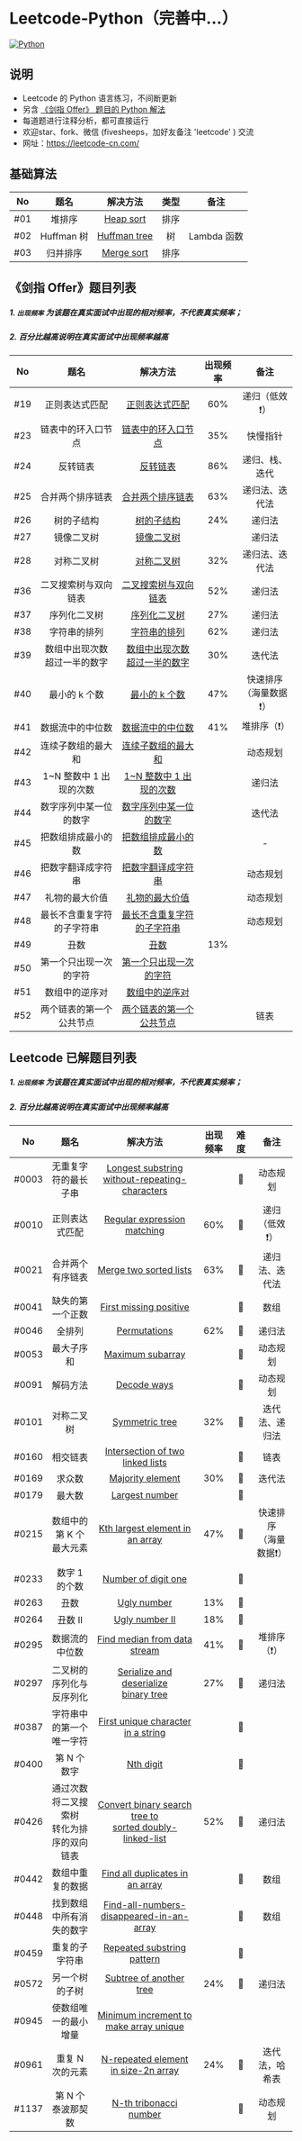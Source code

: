 # Leetcode-Python（完善中...）
[![Python](https://img.shields.io/badge/python-3.5|3.6|3.7-blue.svg)](-)



## 说明

- Leetcode 的 Python 语言练习，不间断更新
- 另含 [《剑指 Offer》 题目的 Python 解法](./《剑指%20Offer》/)
- 每道题进行注释分析，都可直接运行
- 欢迎star、fork、微信 (fivesheeps，加好友备注 'leetcode' ) 交流
- 网址：https://leetcode-cn.com/



## 基础算法

|  No  |    题名    |                 解决方法                 | 类型 |    备注     |
| :--: | :--------: | :--------------------------------------: | :--: | :---------: |
| #01  |   堆排序   |    [Heap sort](基础算法/Heap-sort.py)    | 排序 |             |
| #02  | Huffman 树 | [Huffman tree](基础算法/Huffman-tree.py) |  树  | Lambda 函数 |
| #03  |  归并排序  |       [Merge sort](基础算法/Merge-sort.py)        | 排序 |             |



## 《剑指 Offer》题目列表

##### 1. `出现频率`  为该题在真实面试中出现的相对频率，不代表真实频率；

##### 2. 百分比越高说明在真实面试中出现频率越高

|  No  |                题名                |                           解决方法                           | 出现频率 |            备注             |
| :--: | :--------------------------------: | :----------------------------------------------------------: | :------: | :-------------------------: |
| #19  |           正则表达式匹配           |  [正则表达式匹配](./《剑指%20Offer》/19.正则表达式匹配.py)   |   60%    |        递归（低效❗️）        |
| #23  |         链表中的环入口节点         | [链表中的环入口节点](./《剑指%20Offer》/23.链表中环的入口节点.py) |   35%    |          快慢指针           |
| #24  |              反转链表              |        [反转链表](./《剑指%20Offer》/24.反转链表.py)         |   86%    |       递归、栈、迭代        |
| #25  |          合并两个排序链表          | [合并两个排序链表](./《剑指%20Offer》/25.合并两个排序链表.py) |   63%    |       递归法、迭代法        |
| #26  |             树的子结构             |      [树的子结构](./《剑指%20Offer》/26.树的子结构.py)       |   24%    |           递归法            |
| #27  |             镜像二叉树             |      [镜像二叉树](./《剑指%20Offer》/27.镜像二叉树.py)       |          |           递归法            |
| #28  |             对称二叉树             |      [对称二叉树](./《剑指%20Offer》/28.对称二叉树.py)       |   32%    |       递归法、迭代法        |
| #36  |        二叉搜索树与双向链表        | [二叉搜索树与双向链表](./《剑指%20Offer》/36.二叉搜索树与双向链表.py) |   52%    |           递归法            |
| #37  |            序列化二叉树            |    [序列化二叉树](./《剑指%20Offer》/37.序列化二叉树.py)     |   27%    |           递归法            |
| #38  |            字符串的排列            |    [字符串的排列](./《剑指%20Offer》/38.字符串的排列.py)     |   62%    |           递归法            |
| #39  | 数组中出现次数<br />超过一半的数字 | [数组中出现次数<br />超过一半的数字](./《剑指%20Offer》/39.数组中出现次数超过一半的数字.py) |   30%    |           迭代法            |
| #40  |           最小的 k 个数            |    [最小的 k 个数](./《剑指%20Offer》/40.最小的k个数.py)     |   47%    | 快速排序<br />（海量数据❗️） |
| #41  |          数据流中的中位数          | [数据流中的中位数](./《剑指%20Offer》/41.数据流中的中位数.py) |   41%    |         堆排序（❗️）         |
| #42  |         连续子数组的最大和         | [连续子数组的最大和](./《剑指%20Offer》/42.连续子数组的最大和.py) |          |          动态规划           |
| #43  |      1~N 整数中 1 出现的次数       | [1~N 整数中 1 出现的次数](./《剑指%20Offer》/43.1-N整数中1出现的次数.py) |          |           递归法            |
| #44  |       数字序列中某一位的数字       | [数字序列中某一位的数字](./《剑指%20Offer》/44.数字序列中某一位的数字.py) |          |           迭代法            |
| #45  |         把数组排成最小的数         | [把数组排成最小的数](./《剑指%20Offer》/45.把数组排成最小的数.py) |          |              -              |
| #46  |         把数字翻译成字符串         | [把数字翻译成字符串](./《剑指%20Offer》/46.把数字翻译成字符串.py) |          |          动态规划           |
| #47  |           礼物的最大价值           |  [礼物的最大价值](./《剑指%20Offer》/47.礼物的最大价值.py)   |          |          动态规划           |
| #48  |  最长不含重复字符<br />的子字符串  | [最长不含重复字符<br />的子字符串](./《剑指%20Offer》/48.最长不含重复字符的子字符串.py) |          |          动态规划           |
| #49  |                丑数                |            [丑数](./《剑指%20Offer》/49.丑数.py)             |   13%    |                             |
| #50  |       第一个只出现一次的字符       | [第一个只出现一次的字符](./《剑指%20Offer》/50.第一个只出现一次的字符.py) |          |                             |
| #51  |           数组中的逆序对           |  [数组中的逆序对](./《剑指%20Offer》/51.数组中的逆序对.py)   |          |                             |
| #52  |      两个链表的第一个公共节点      | [两个链表的第一个公共节点](./《剑指%20Offer》/52.两个链表的第一个公共节点.py) |          |            链表             |



## Leetcode 已解题目列表

##### 1. `出现频率`  为该题在真实面试中出现的相对频率，不代表真实频率；

##### 2. 百分比越高说明在真实面试中出现频率越高

|  No   |                      题名                      |                           解决方法                           | 出现频率 | 难度 |            备注             |
| :---: | :--------------------------------------------: | :----------------------------------------------------------: | :------: | :--: | :-------------------------: |
| #0003 |              无重复字符的最长子串              | [Longest substring<br />without-repeating-characters](./0003.Longest-substring-without-repeating-characters.py) |          |  🍊   |          动态规划           |
| #0010 |                 正则表达式匹配                 | [Regular expression matching](./0010.Regular-expression-matching.py) |   60%    |  🍅   |        递归（低效❗️）        |
| #0021 |                合并两个有序链表                |  [Merge two sorted lists](./0021.Merge-two-sorted-lists.py)  |   63%    |  🍏   |       递归法、迭代法        |
| #0041 |                缺失的第一个正数                |  [First missing positive](./0041.First-missing-positive.py)  |          |  🍅   |            数组             |
| #0046 |                     全排列                     |            [Permutations](./0046.Permutations.py)            |   62%    |  🍊   |           递归法            |
| #0053 |                   最大子序和                   |        [Maximum subarray](./0053.Maximum-subarray.py)        |          |  🍏   |          动态规划           |
| #0091 |                    解码方法                    |             [Decode ways](./0091.Decode-ways.py)             |          |  🍊   |          动态规划           |
| #0101 |                   对称二叉树                   |          [Symmetric tree](./0101.Symmetric-tree.py)          |   32%    |  🍏   |       迭代法、递归法        |
| #0160 |                    相交链表                    | [Intersection of two linked lists](./0160.Intersection-of-two-linked-lists.py) |          |  🍏   |            链表             |
| #0169 |                     求众数                     |        [Majority element](./0169.Majority-element.py)        |   30%    |  🍏   |           迭代法            |
| #0179 |                     最大数                     |          [Largest number](./0179.Largest-number.py)          |          |  🍊   |                             |
| #0215 |            数组中的第 K 个最大元素             | [Kth largest element in an array](./0215.Kth-largest-element-in-an-array.py) |   47%    |  🍊   | 快速排序<br />（海量数据❗️） |
| #0233 |                 数字 1 的个数                  |     [Number of digit one](./0233.Number-of-digit-one.py)     |          |  🍅   |                             |
| #0263 |                      丑数                      |             [Ugly number](./0263.Ugly-number.py)             |   13%    |  🍏   |                             |
| #0264 |                    丑数 II                     |          [Ugly number II](./0264.Ugly-number-ii.py)          |   18%    |  🍊   |                             |
| #0295 |                 数据流的中位数                 | [Find median from data stream](./0295.Find-median-from-data-stream.py) |   41%    |  🍅   |         堆排序（❗️）         |
| #0297 |            二叉树的序列化与反序列化            | [Serialize and deserialize<br />binary tree](./0297.Serialize-and-deserialize-binary-tree.py) |   27%    |  🍅   |           递归法            |
| #0387 |            字符串中的第一个唯一字符            | [First unique character<br />in a string](./0387.First-unique-character-in-a-string.py) |          |  🍏   |                             |
| #0400 |                  第 N 个数字                   |               [Nth digit](./0400.Nth-digit.py)               |          |  🍏   |                             |
| #0426 | 通过次数将二叉搜索树<br />转化为排序的双向链表 | [Convert binary search tree to <br />sorted doubly-linked-list](./0426.Convert-binary-search-tree-to-sorted-doubly-linked-list.py) |   52%    |  🍊   |           递归法            |
| #0442 |                数组中重复的数据                | [Find all duplicates in an array](./0442.Find-all-duplicates-in-an-array.py) |          |  🍊   |            数组             |
| #0448 |            找到数组中所有消失的数字            |         [Find-all-numbers-disappeared-in-an-array]()         |          |  🍏   |            数组             |
| #0459 |                 重复的子字符串                 | [Repeated substring pattern](./0459.Repeated-substring-pattern.py) |          |  🍏   |                             |
| #0572 |                 另一个树的子树                 | [Subtree of another tree](./0572.Subtree-of-another-tree.py) |   24%    |  🍏   |           递归法            |
| #0945 |              使数组唯一的最小增量              | [Minimum increment to make array unique](./0945.Minimum-increment-to-make-array-unique.py) |          |      |                             |
| #0961 |                重复 N 次的元素                 | [N-repeated element<br />in size-2n array](./0961.N-repeated-element-in-size-2n-array.py) |   24%    |  🍏   |       迭代法，哈希表        |
| #1137 |               第 N 个泰波那契数                |  [N-th tribonacci number](./1137.N-th-tribonacci-number.py)  |          |  🍏   |          动态规划           |

